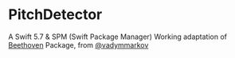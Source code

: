 # PitchDetector

A Swift 5.7 & SPM (Swift Package Manager) Working adaptation of [Beethoven](https://github.com/vadymmarkov/Beethoven) Package, from [@vadymmarkov](https://github.com/vadymmarkov)
